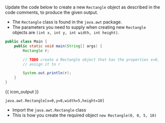 <panel header="{{ icon_Q }} create `Rectangle` objects">
<question>

Update the code below to create a new `Rectangle` object as described in the code comments, to produce the given output.
* The `Rectangle` class is found in the `java.awt` package.
* The parameters you need to supply when creating new `Rectangle` objects are `(int x, int y, int width, int height)`.

```java
public class Main {
    public static void main(String[] args) {
        Rectangle r;

        // TODO create a Rectangle object that has the properties x=0, y=0, width=5, height=10
        // assign it to r

        System.out.println(r);
    }
}
```
{{ icon_output }}
```
java.awt.Rectangle[x=0,y=0,width=5,height=10]
```

<div slot="hint">

* Import the `java.awt.Rectangle` class
* This is how you create the required object `new Rectangle(0, 0, 5, 10)`

</div>
</question>
</panel>
